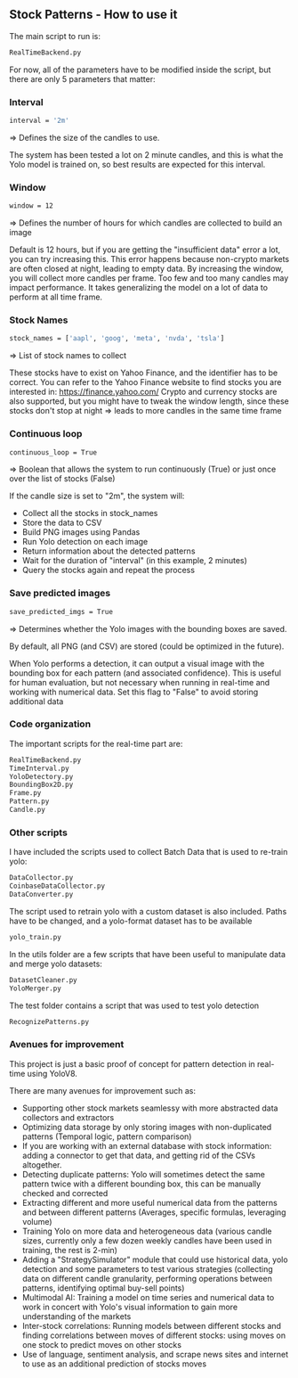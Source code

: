 ## Stock Patterns - How to use it

The main script to run is:
``` sh
RealTimeBackend.py
```

For now, all of the parameters have to be modified inside the script, but there are only 5 parameters that matter:

### Interval
``` sh
interval = '2m'
```
=> Defines the size of the candles to use.

The system has been tested a lot on 2 minute candles, and this is what the Yolo model is trained on,
so best results are expected for this interval.


### Window
``` sh
window = 12
```
=> Defines the number of hours for which candles are collected to build an image

Default is 12 hours, but if you are getting the "insufficient data" error a lot,
you can try increasing this. This error happens because non-crypto markets are often closed at night, leading to empty data.
By increasing the window, you will collect more candles per frame. Too few and too many candles may impact performance.
It takes generalizing the model on a lot of data to perform at all time frame.

### Stock Names
``` sh
stock_names = ['aapl', 'goog', 'meta', 'nvda', 'tsla']
```

=> List of stock names to collect

These stocks have to exist on Yahoo Finance, and the identifier has to be correct.
You can refer to the Yahoo Finance website to find stocks you are interested in: https://finance.yahoo.com/
Crypto and currency stocks are also supported, but you might have to tweak the window length, since these stocks
don't stop at night => leads to more candles in the same time frame

### Continuous loop

``` sh
continuous_loop = True
```

=> Boolean that allows the system to run continuously (True) or just once over the list of stocks (False)

If the candle size is set to "2m", the system will:

- Collect all the stocks in stock_names
- Store the data to CSV
- Build PNG images using Pandas
- Run Yolo detection on each image
- Return information about the detected patterns
- Wait for the duration of "interval" (in this example, 2 minutes)
- Query the stocks again and repeat the process

### Save predicted images

``` sh
save_predicted_imgs = True
```
=> Determines whether the Yolo images with the bounding boxes are saved.

By default, all PNG (and CSV) are stored (could be optimized in the future).

When Yolo performs a detection, it can output a visual image with the bounding box for each pattern
(and associated confidence). This is useful for human evaluation, but not necessary when running
in real-time and working with numerical data. Set this flag to "False" to avoid storing additional data

### Code organization
The important scripts for the real-time part are:

``` sh
RealTimeBackend.py
TimeInterval.py
YoloDetectory.py
BoundingBox2D.py
Frame.py
Pattern.py
Candle.py
```

### Other scripts
I have included the scripts used to collect Batch Data that is used to re-train yolo:
``` sh
DataCollector.py
CoinbaseDataCollector.py
DataConverter.py
```

The script used to retrain yolo with a custom dataset is also included. Paths have to be changed, and a yolo-format
dataset has to be available
``` sh
yolo_train.py
```

In the utils folder are a few scripts that have been useful to manipulate data and merge yolo datasets:
``` sh
DatasetCleaner.py
YoloMerger.py
```

The test folder contains a script that was used to test yolo detection
``` sh
RecognizePatterns.py
```


### Avenues for improvement


This project is just a basic proof of concept for pattern detection in real-time using YoloV8.

There are many avenues for improvement such as:
- Supporting other stock markets seamlessy with more abstracted data collectors and extractors
- Optimizing data storage by only storing images with non-duplicated patterns (Temporal logic, pattern comparison)
- If you are working with an external database with stock information: adding a connector to get that data, and getting rid of the CSVs altogether.
- Detecting duplicate patterns: Yolo will sometimes detect the same pattern twice with a different bounding box, this can be manually checked and corrected
- Extracting different and more useful numerical data from the patterns and between different patterns (Averages, specific formulas, leveraging volume)
- Training Yolo on more data and heterogeneous data (various candle sizes, currently only a few dozen weekly candles have been used in training, the rest is 2-min)
- Adding a "StrategySimulator" module that could use historical data, yolo detection and some parameters to test various strategies
(collecting data on different candle granularity, performing operations between patterns, identifying optimal buy-sell points)
- Multimodal AI: Training a model on time series and numerical data to work in concert with Yolo's visual information to gain more understanding of the markets
- Inter-stock correlations: Running models between different stocks and finding correlations between moves of different stocks:
using moves on one stock to predict moves on other stocks
- Use of language, sentiment analysis, and scrape news sites and internet to use as an additional prediction of stocks moves



